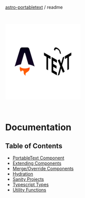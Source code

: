 [astro-portabletext](../README.md) / readme

&nbsp;

<div>
  <img src="../../logo.svg" width="240" alt="astro-portabletext logo">
</div>

&nbsp;

# Documentation

## Table of Contents

- [PortableText Component](./portabletext-component.md)
- [Extending Components](./extending-components.md)
- [Merge/Override Components](./merge-override-components.md)
- [Hydration](./hydration.md)
- [Sanity Projects](./sanity.md)
- [Typescript Types](./modules/types.md)
- [Utility Functions](./modules/utils.md)

